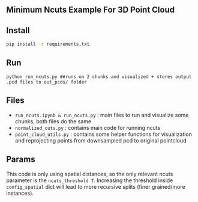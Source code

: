 ## Minimum Ncuts Example For 3D Point Cloud

## Install 

```sh
pip install -r requirements.txt 
```

## Run 
```
python run_ncuts.py ##runs on 2 chunks and visualized + stores output .pcd files to out_pcds/ folder
```

## Files 
- ```run_ncuts.ipynb & run_ncuts.py``` : main files to run and visualize some chunks, both files do the same
- ```normalized_cuts.py``` : contains main code for running ncuts
- ```point_cloud_utils.py``` : contains some helper functions for visualization and reprojecting points from downsampled pcd to original pointcloud

## Params 

This code is only using spatial distances, so the only relevant ncuts parameter is the ```ncuts_threshold T```. 
Increasing the threshold inside ```config_spatial``` dict will lead to more recursive splits (finer grained/more instances). 
